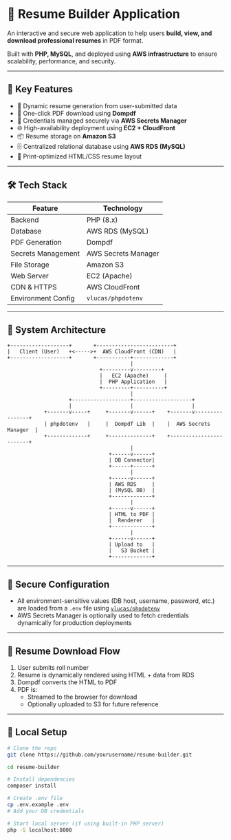 # 📝 Resume Builder Application

An interactive and secure web application to help users **build, view, and download professional resumes** in PDF format.

Built with **PHP, MySQL**, and deployed using **AWS infrastructure** to ensure scalability, performance, and security.

---

## 🚀 Key Features

- 🧾 Dynamic resume generation from user-submitted data  
- 📄 One-click PDF download using **Dompdf**  
- 🔐 Credentials managed securely via **AWS Secrets Manager**  
- 🌐 High-availability deployment using **EC2 + CloudFront**  
- 📦 Resume storage on **Amazon S3**  
- 🗄️ Centralized relational database using **AWS RDS (MySQL)**  
- 🧰 Print-optimized HTML/CSS resume layout  

---

## 🛠️ Tech Stack

| Feature                    | Technology           |
|---------------------------|----------------------|
| Backend                   | PHP (8.x)            |
| Database                  | AWS RDS (MySQL)      |
| PDF Generation            | Dompdf               |
| Secrets Management        | AWS Secrets Manager  |
| File Storage              | Amazon S3            |
| Web Server                | EC2 (Apache)         |
| CDN & HTTPS               | AWS CloudFront       |
| Environment Config        | `vlucas/phpdotenv`   |

---

## 🧩 System Architecture

```text
+-------------------+       +-------------------------+
|   Client (User)   +<----->+  AWS CloudFront (CDN)   |
+-------------------+       +-----------+-------------+
                                        |
                              +---------v---------+
                              |   EC2 (Apache)     |
                              |  PHP Application   |
                              +---------+----------+
                                        |
                    +-------------------+-------------------+
                    |                   |                   |
            +-------v-----+     +-------v------+    +-------v----------------+
            | phpdotenv   |     |  Dompdf Lib  |    |  AWS Secrets Manager  |
            +-------------+     +--------------+    +------------------------+
                                        |
                                 +------v------+
                                 | DB Connector|
                                 +------+------+
                                        |
                                 +------v------+
                                 | AWS RDS     |
                                 | (MySQL DB)  |
                                 +-------------+
                                        |
                                 +------v------+
                                 | HTML to PDF |
                                 |  Renderer   |
                                 +-------------+
                                        |
                                 +------v------+
                                 | Upload to   |
                                 |   S3 Bucket |
                                 +-------------+
```

---

## 🔐 Secure Configuration

- All environment-sensitive values (DB host, username, password, etc.) are loaded from a `.env` file using [`vlucas/phpdotenv`](https://github.com/vlucas/phpdotenv)
- AWS Secrets Manager is optionally used to fetch credentials dynamically for production deployments

---

## 📄 Resume Download Flow

1. User submits roll number
2. Resume is dynamically rendered using HTML + data from RDS
3. Dompdf converts the HTML to PDF
4. PDF is:
   - Streamed to the browser for download
   - Optionally uploaded to S3 for future reference

---

## 🧪 Local Setup

```bash
# Clone the repo
git clone https://github.com/yourusername/resume-builder.git

cd resume-builder

# Install dependencies
composer install

# Create .env file
cp .env.example .env
# Add your DB credentials

# Start local server (if using built-in PHP server)
php -S localhost:8000